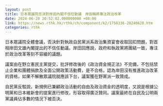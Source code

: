 ```yaml
---
layout: post
title: 日本眾議院否決對岸田內閣不信任動議　岸田稱將專注政治改革
date: 2024-06-20 20:52:02.000000000 +08:00
link: https://news.rthk.hk/rthk/ch/component/k2/1758336-20240620.htm
categories: rthk
---
```


日本眾議院全體會議，否決針對執政自民黨派系政治集資宴會收取回扣問題，對首相岸田文雄內閣提出的不信任動議。岸田回應說，政府和執政黨將團結一致，專注於政治改革等刻不容緩的議題。

議案由在野立憲民主黨提交，批評修改後的《政治資金規正法》不完備，不包括禁止企業和團體捐款及全面公開政策活動費，是不合格，認為岸田沒有推進政治改革的資格，如果不解散眾議院就應該下台，議案獲在野黨派一致贊成。

自民黨反駁說，新規例已兼顧政治活動的自由及政治資金的透明度，又說是根據公明黨和日本維新會的提案進行修改，形容取得廣泛贊同。議案最終在自民及公明兩黨議員佔多數的情況下被否決。
